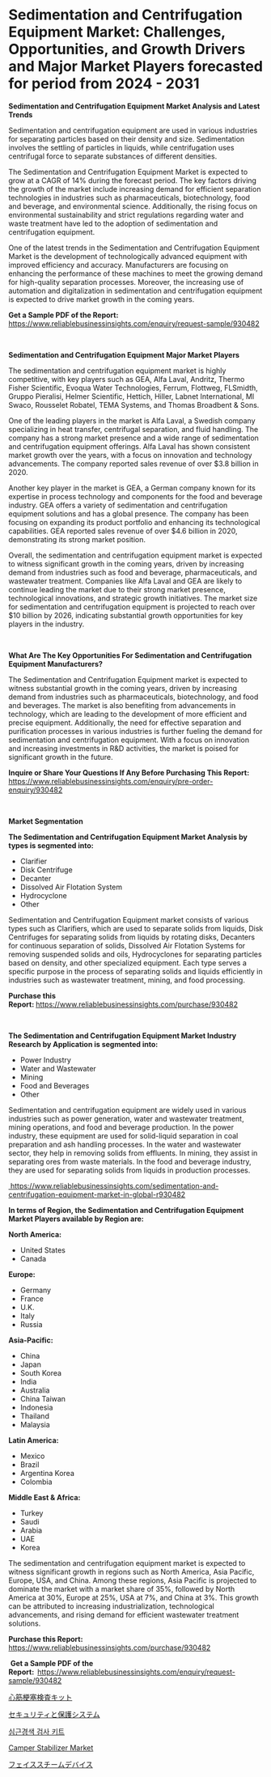 <p><h1>Sedimentation and Centrifugation Equipment Market: Challenges, Opportunities, and Growth Drivers and Major Market Players forecasted for period from 2024 - 2031</h1></p><p><strong>Sedimentation and Centrifugation Equipment Market Analysis and Latest Trends</strong></p>
<p><p>Sedimentation and centrifugation equipment are used in various industries for separating particles based on their density and size. Sedimentation involves the settling of particles in liquids, while centrifugation uses centrifugal force to separate substances of different densities.</p><p>The Sedimentation and Centrifugation Equipment Market is expected to grow at a CAGR of 14% during the forecast period. The key factors driving the growth of the market include increasing demand for efficient separation technologies in industries such as pharmaceuticals, biotechnology, food and beverage, and environmental science. Additionally, the rising focus on environmental sustainability and strict regulations regarding water and waste treatment have led to the adoption of sedimentation and centrifugation equipment.</p><p>One of the latest trends in the Sedimentation and Centrifugation Equipment Market is the development of technologically advanced equipment with improved efficiency and accuracy. Manufacturers are focusing on enhancing the performance of these machines to meet the growing demand for high-quality separation processes. Moreover, the increasing use of automation and digitalization in sedimentation and centrifugation equipment is expected to drive market growth in the coming years.</p></p>
<p><strong>Get a Sample PDF of the Report:&nbsp;</strong> <a href="https://www.reliablebusinessinsights.com/enquiry/request-sample/930482">https://www.reliablebusinessinsights.com/enquiry/request-sample/930482</a></p>
<p>&nbsp;</p>
<p><strong>Sedimentation and Centrifugation Equipment Major Market Players</strong></p>
<p><p>The sedimentation and centrifugation equipment market is highly competitive, with key players such as GEA, Alfa Laval, Andritz, Thermo Fisher Scientific, Evoqua Water Technologies, Ferrum, Flottweg, FLSmidth, Gruppo Pieralisi, Helmer Scientific, Hettich, Hiller, Labnet International, MI Swaco, Rousselet Robatel, TEMA Systems, and Thomas Broadbent & Sons.</p><p>One of the leading players in the market is Alfa Laval, a Swedish company specializing in heat transfer, centrifugal separation, and fluid handling. The company has a strong market presence and a wide range of sedimentation and centrifugation equipment offerings. Alfa Laval has shown consistent market growth over the years, with a focus on innovation and technology advancements. The company reported sales revenue of over $3.8 billion in 2020.</p><p>Another key player in the market is GEA, a German company known for its expertise in process technology and components for the food and beverage industry. GEA offers a variety of sedimentation and centrifugation equipment solutions and has a global presence. The company has been focusing on expanding its product portfolio and enhancing its technological capabilities. GEA reported sales revenue of over $4.6 billion in 2020, demonstrating its strong market position.</p><p>Overall, the sedimentation and centrifugation equipment market is expected to witness significant growth in the coming years, driven by increasing demand from industries such as food and beverage, pharmaceuticals, and wastewater treatment. Companies like Alfa Laval and GEA are likely to continue leading the market due to their strong market presence, technological innovations, and strategic growth initiatives. The market size for sedimentation and centrifugation equipment is projected to reach over $10 billion by 2026, indicating substantial growth opportunities for key players in the industry.</p></p>
<p>&nbsp;</p>
<p><strong>What Are The Key Opportunities For Sedimentation and Centrifugation Equipment Manufacturers?</strong></p>
<p><p>The Sedimentation and Centrifugation Equipment market is expected to witness substantial growth in the coming years, driven by increasing demand from industries such as pharmaceuticals, biotechnology, and food and beverages. The market is also benefiting from advancements in technology, which are leading to the development of more efficient and precise equipment. Additionally, the need for effective separation and purification processes in various industries is further fueling the demand for sedimentation and centrifugation equipment. With a focus on innovation and increasing investments in R&D activities, the market is poised for significant growth in the future.</p></p>
<p><strong>Inquire or Share Your Questions If Any Before Purchasing This Report:</strong> <a href="https://www.reliablebusinessinsights.com/enquiry/pre-order-enquiry/930482">https://www.reliablebusinessinsights.com/enquiry/pre-order-enquiry/930482</a></p>
<p>&nbsp;</p>
<p><strong>Market Segmentation</strong></p>
<p><strong>The Sedimentation and Centrifugation Equipment Market Analysis by types is segmented into:</strong></p>
<p><ul><li>Clarifier</li><li>Disk Centrifuge</li><li>Decanter</li><li>Dissolved Air Flotation System</li><li>Hydrocyclone</li><li>Other</li></ul></p>
<p><p>Sedimentation and Centrifugation Equipment market consists of various types such as Clarifiers, which are used to separate solids from liquids, Disk Centrifuges for separating solids from liquids by rotating disks, Decanters for continuous separation of solids, Dissolved Air Flotation Systems for removing suspended solids and oils, Hydrocyclones for separating particles based on density, and other specialized equipment. Each type serves a specific purpose in the process of separating solids and liquids efficiently in industries such as wastewater treatment, mining, and food processing.</p></p>
<p><strong>Purchase this Report:&nbsp;</strong><a href="https://www.reliablebusinessinsights.com/purchase/930482">https://www.reliablebusinessinsights.com/purchase/930482</a></p>
<p>&nbsp;</p>
<p><strong>The Sedimentation and Centrifugation Equipment Market Industry Research by Application is segmented into:</strong></p>
<p><ul><li>Power Industry</li><li>Water and Wastewater</li><li>Mining</li><li>Food and Beverages</li><li>Other</li></ul></p>
<p><p>Sedimentation and centrifugation equipment are widely used in various industries such as power generation, water and wastewater treatment, mining operations, and food and beverage production. In the power industry, these equipment are used for solid-liquid separation in coal preparation and ash handling processes. In the water and wastewater sector, they help in removing solids from effluents. In mining, they assist in separating ores from waste materials. In the food and beverage industry, they are used for separating solids from liquids in production processes.</p></p>
<p><a href="https://www.reliablebusinessinsights.com/sedimentation-and-centrifugation-equipment-market-in-global-r930482">&nbsp;https://www.reliablebusinessinsights.com/sedimentation-and-centrifugation-equipment-market-in-global-r930482</a></p>
<p><strong>In terms of Region, the Sedimentation and Centrifugation Equipment Market Players available by Region are:</strong></p>
<p>
    <p> <strong> North America: </strong>
        <ul>
            <li>United States</li>
            <li>Canada</li>
        </ul>
        </p> 
    <p> <strong> Europe: </strong>
        <ul>
            <li>Germany</li>
            <li>France</li>
            <li>U.K.</li>
            <li>Italy</li>
            <li>Russia</li>
        </ul>
        </p> 
    <p> <strong> Asia-Pacific: </strong>
        <ul>
            <li>China</li>
            <li>Japan</li>
            <li>South Korea</li>
            <li>India</li>
            <li>Australia</li>
            <li>China Taiwan</li>
            <li>Indonesia</li>
            <li>Thailand</li>
            <li>Malaysia</li>
        </ul>
        </p> 
    <p> <strong> Latin America: </strong>
        <ul>
            <li>Mexico</li>
            <li>Brazil</li>
            <li>Argentina Korea</li>
            <li>Colombia</li>
        </ul>
        </p> 
    <p> <strong> Middle East & Africa: </strong>
        <ul>
            <li>Turkey</li>
            <li>Saudi</li>
            <li>Arabia</li>
            <li>UAE</li>
            <li>Korea</li>
        </ul>
    </p>
    </p>
<p><p>The sedimentation and centrifugation equipment market is expected to witness significant growth in regions such as North America, Asia Pacific, Europe, USA, and China. Among these regions, Asia Pacific is projected to dominate the market with a market share of 35%, followed by North America at 30%, Europe at 25%, USA at 7%, and China at 3%. This growth can be attributed to increasing industrialization, technological advancements, and rising demand for efficient wastewater treatment solutions.</p></p>
<p><strong>Purchase this Report: </strong><a href="https://www.reliablebusinessinsights.com/purchase/930482">https://www.reliablebusinessinsights.com/purchase/930482</a></p>
<p>&nbsp;<strong>Get a Sample PDF of the Report:&nbsp;&nbsp;</strong><a href="https://www.reliablebusinessinsights.com/enquiry/request-sample/930482">https://www.reliablebusinessinsights.com/enquiry/request-sample/930482</a></p>
<p><strong></strong></p>
<p><p><a href="https://github.com/pepo3k/Market-Research-Report-List-1/blob/main/400476890504.md">心筋梗塞検査キット</a></p><p><a href="https://medium.com/@alfaro.etbn_52903/%E3%82%BB%E3%82%AD%E3%83%A5%E3%83%AA%E3%83%86%E3%82%A3%E3%81%A8%E4%BF%9D%E8%AD%B7%E3%82%B7%E3%82%B9%E3%83%86%E3%83%A0%E5%B8%82%E5%A0%B4%E3%81%AE%E6%B4%9E%E5%AF%9F-%E5%B8%82%E5%A0%B4%E5%8B%95%E5%90%91-%E6%88%90%E9%95%B7-2024%E5%B9%B4%E3%81%8B%E3%82%892031%E5%B9%B4%E3%81%BE%E3%81%A7%E3%81%AE%E4%BA%88%E6%B8%AC-3d122506a13d">セキュリティと保護システム</a></p><p><a href="https://github.com/vss5505pa7z1p/Market-Research-Report-List-2/blob/main/429675090499.md">심근경색 검사 키트</a></p><p><a href="https://www.linkedin.com/pulse/camper-stabilizer-market-research-report-its-history-forecast-2024-dpwrf">Camper Stabilizer Market</a></p><p><a href="https://medium.com/@lawrencewatkins654/%E3%83%95%E3%82%A7%E3%82%A4%E3%82%B9%E3%82%B9%E3%83%81%E3%83%BC%E3%83%A0%E3%83%87%E3%83%90%E3%82%A4%E3%82%B9%E5%B8%82%E5%A0%B4-%E5%B8%82%E5%A0%B4%E3%82%B7%E3%82%A7%E3%82%A2-%E5%B8%82%E5%A0%B4%E5%8B%95%E5%90%91-%E5%B0%86%E6%9D%A5%E3%81%AE%E6%88%90%E9%95%B7%E3%82%92%E6%8E%A2%E3%82%8B-c03bd21556e2">フェイススチームデバイス</a></p></p>